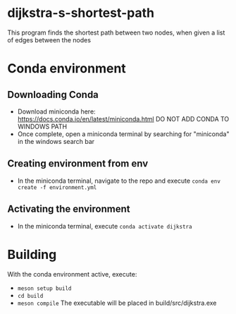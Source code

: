 # dijkstra-s-shortest-path
This program finds the shortest path between two nodes, when given a list of edges between the nodes

# Conda environment
## Downloading Conda
* Download miniconda here: https://docs.conda.io/en/latest/miniconda.html DO NOT ADD CONDA TO WINDOWS PATH
* Once complete, open a miniconda terminal by searching for "miniconda" in the windows search bar

## Creating environment from env
* In the miniconda terminal, navigate to the repo and execute `conda env create -f environment.yml`

## Activating the environment
* In the miniconda terminal, execute `conda activate dijkstra`

# Building
With the conda environment active, execute: 
* `meson setup build`
* `cd build`
* `meson compile`
The executable will be placed in build/src/dijkstra.exe
